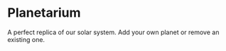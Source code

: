 # Planetarium
A perfect replica of our solar system. Add your own planet or remove an existing one.
